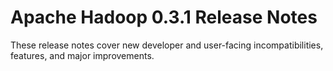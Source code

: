 # Apache Hadoop  0.3.1 Release Notes

These release notes cover new developer and user-facing incompatibilities, features, and major improvements.




